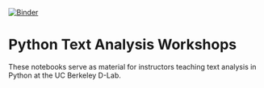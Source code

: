 [![Binder](http://mybinder.org/badge.svg)](http://mybinder.org:/repo/dlab-berkeley/python-text-analysis)

# Python Text Analysis Workshops
These notebooks serve as material for instructors teaching text analysis in Python at the UC Berkeley D-Lab.

